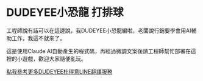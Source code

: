 # DUDEYEE小恐龍 打排球

工程師說有話可以在這邊說，我DUDEYEE小恐龍編啦，老闆說行銷要學會用AI輔助工作，我這不就來了。

這是使用Claude AI自動產生的程式碼，再經過微調文案後請工程師幫忙部署在這裡的小遊戲，歡迎大家隨便亂玩。

[點我參考更多DUDEYEE杜得意LINE翻譯服務](https://dudeyee.pitchat.co/zh-Hant)